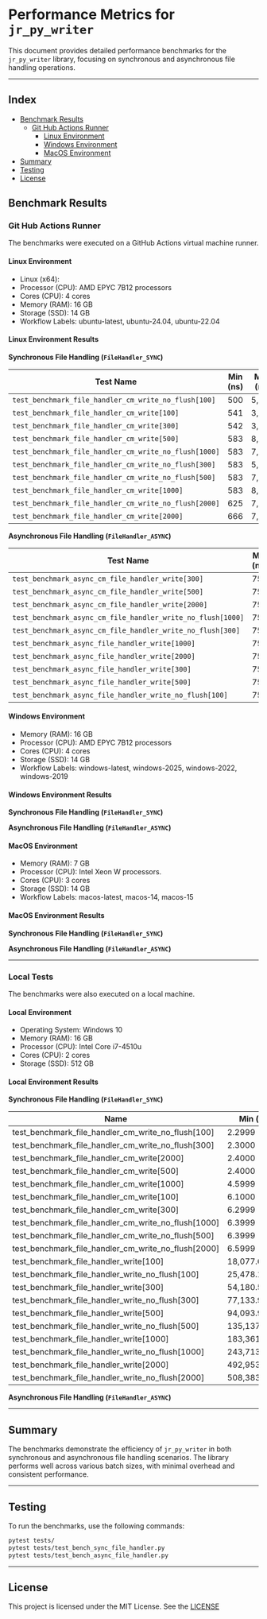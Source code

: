 # Performance Metrics for `jr_py_writer`

This document provides detailed performance benchmarks for the `jr_py_writer` library, focusing on synchronous and asynchronous file handling operations.

---

## Index

- [Benchmark Results](#benchmark-results)
  - [Git Hub Actions Runner](#git-hub-actions-runner)
    - [Linux Environment](#linux-environment)
    - [Windows Environment](#windows-environment)
    - [MacOS Environment](#macos-environment)
- [Summary](#summary)
- [Testing](#testing)
- [License](#license)

## Benchmark Results

### Git Hub Actions Runner

The benchmarks were executed on a GitHub Actions virtual machine runner.

#### Linux Environment

- Linux (x64):
- Processor (CPU): AMD EPYC 7B12 processors
- Cores (CPU): 4 cores
- Memory (RAM): 16 GB
- Storage (SSD): 14 GB
- Workflow Labels: ubuntu-latest, ubuntu-24.04, ubuntu-22.04

#### Linux Environment Results

**Synchronous File Handling (`FileHandler_SYNC`)**

| Test Name                                           | Min (ns) | Max (ns) | Mean (ns) | StdDev (ns) | Median (ns) | OPS (Mops/s) | Rounds | Iterations |
|-----------------------------------------------------|----------|----------|-----------|-------------|-------------|--------------|--------|------------|
| `test_benchmark_file_handler_cm_write_no_flush[100]` | 500      | 5,792    | 663.36    | 548.97      | 583         | 1.507        | 90     | 1          |
| `test_benchmark_file_handler_cm_write[100]`         | 541      | 3,625    | 610.22    | 263.52      | 583         | 1.639        | 138    | 1          |
| `test_benchmark_file_handler_cm_write[300]`         | 542      | 3,875    | 674.16    | 490.37      | 584         | 1.483        | 45     | 1          |
| `test_benchmark_file_handler_cm_write[500]`         | 583      | 8,125    | 1,125.07  | 1,938.27    | 625         | 0.889        | 15     | 1          |
| `test_benchmark_file_handler_cm_write_no_flush[1000]` | 583      | 7,458    | 1,362.40  | 2,145.93    | 625         | 0.734        | 10     | 1          |
| `test_benchmark_file_handler_cm_write_no_flush[300]` | 583      | 5,833    | 990.24    | 1,252.05    | 666         | 1.010        | 17     | 1          |
| `test_benchmark_file_handler_cm_write_no_flush[500]` | 583      | 7,167    | 1,107.07  | 1,746.81    | 625         | 0.903        | 14     | 1          |
| `test_benchmark_file_handler_cm_write[1000]`        | 583      | 8,791    | 1,247.14  | 2,174.21    | 625         | 0.802        | 14     | 1          |
| `test_benchmark_file_handler_cm_write_no_flush[2000]` | 625      | 7,416    | 1,666.57  | 2,538.68    | 667         | 0.600        | 7      | 1          |
| `test_benchmark_file_handler_cm_write[2000]`        | 666      | 7,500    | 2,125.00  | 3,008.68    | 750         | 0.471        | 5      | 1          |

**Asynchronous File Handling (`FileHandler_ASYNC`)**

| Test Name                                           | Min (ns) | Max (ns) | Mean (ns) | StdDev (ns) | Median (ns) | OPS (Mops/s) | Rounds | Iterations |
|-----------------------------------------------------|----------|----------|-----------|-------------|-------------|--------------|--------|------------|
| `test_benchmark_async_cm_file_handler_write[300]`   | 750      | 116,458  | 890.53    | 465.66      | 875         | 1.123        | 74,767 | 1          |
| `test_benchmark_async_cm_file_handler_write[500]`   | 750      | 29,583   | 883.95    | 197.21      | 875         | 1.131        | 73,622 | 1          |
| `test_benchmark_async_cm_file_handler_write[2000]`  | 750      | 44,250   | 896.01    | 316.27      | 875         | 1.116        | 34,986 | 1          |
| `test_benchmark_async_cm_file_handler_write_no_flush[1000]` | 750 | 9,125    | 882.34    | 106.11      | 875         | 1.133        | 62,665 | 1          |
| `test_benchmark_async_cm_file_handler_write_no_flush[300]` | 750 | 15,750   | 882.60    | 144.86      | 875         | 1.133        | 64,692 | 1          |
| `test_benchmark_async_file_handler_write[1000]`     | 750      | 31,042   | 889.35    | 221.76      | 875         | 1.124        | 52,288 | 1          |
| `test_benchmark_async_file_handler_write[2000]`     | 750      | 83,625   | 896.35    | 451.24      | 875         | 1.116        | 54,178 | 1          |
| `test_benchmark_async_file_handler_write[300]`      | 750      | 295,709  | 906.44    | 1,536.78    | 875         | 1.103        | 63,160 | 1          |
| `test_benchmark_async_file_handler_write[500]`      | 750      | 91,584   | 880.61    | 429.86      | 875         | 1.136        | 59,999 | 1          |
| `test_benchmark_async_file_handler_write_no_flush[100]` | 750 | 12,625   | 889.12    | 112.00      | 875         | 1.125        | 97,163 | 1          |

#### Windows Environment

- Memory (RAM): 16 GB
- Processor (CPU): AMD EPYC 7B12 processors
- Cores (CPU): 4 cores
- Storage (SSD): 14 GB
- Workflow Labels: windows-latest, windows-2025, windows-2022, windows-2019

#### Windows Environment Results

**Synchronous File Handling (`FileHandler_SYNC`)**

**Asynchronous File Handling (`FileHandler_ASYNC`)**

#### MacOS Environment

- Memory (RAM): 7 GB
- Processor (CPU): Intel Xeon W processors.
- Cores (CPU): 3 cores
- Storage (SSD): 14 GB
- Workflow Labels: macos-latest, macos-14, macos-15

#### MacOS Environment Results

**Synchronous File Handling (`FileHandler_SYNC`)**

**Asynchronous File Handling (`FileHandler_ASYNC`)**

---

### Local Tests

The benchmarks were also executed on a local machine.

#### Local Environment

- Operating System: Windows 10
- Memory (RAM): 16 GB
- Processor (CPU): Intel Core i7-4510u
- Cores (CPU): 2 cores
- Storage (SSD): 512 GB

#### Local Environment Results

**Synchronous File Handling (`FileHandler_SYNC`)**

| Name                                                              | Min (us)       | Max (us)       | Mean (us)      | StdDev (us)    | Median (us)    | IQR (us)       | Outliers | OPS            | Rounds | Iterations |
|-------------------------------------------------------------------|----------------|----------------|----------------|----------------|----------------|----------------|----------|----------------|--------|------------|
| test_benchmark_file_handler_cm_write_no_flush[100]               | 2.2999         | 14.8000        | 3.6091         | 3.7273         | 2.4000         | 0.1500         | 1;2      | 277,077.6008   | 11     | 1          |
| test_benchmark_file_handler_cm_write_no_flush[300]               | 2.3000         | 17.2000        | 5.9000         | 6.3977         | 2.7999         | 5.5250         | 1;1      | 169,491.5726   | 5      | 1          |
| test_benchmark_file_handler_cm_write[2000]                       | 2.4000         | 13.3000        | 4.7800         | 4.7741         | 2.6000         | 3.3249         | 1;1      | 209,205.4660   | 5      | 1          |
| test_benchmark_file_handler_cm_write[500]                        | 2.4000         | 12.4000        | 4.6000         | 4.3686         | 2.6000         | 2.9499         | 1;1      | 217,391.8497   | 5      | 1          |
| test_benchmark_file_handler_cm_write[1000]                       | 4.5999         | 17.5000        | 7.3400         | 5.6871         | 4.7000         | 3.7499         | 1;1      | 136,240.0411   | 5      | 1          |
| test_benchmark_file_handler_cm_write[100]                        | 6.1000         | 21.9001        | 9.7000         | 6.8495         | 6.5999         | 5.0750         | 1;1      | 103,092.4934   | 5      | 1          |
| test_benchmark_file_handler_cm_write[300]                        | 6.2999         | 17.3000        | 8.7200         | 4.7997         | 6.6001         | 2.8999         | 1;1      | 114,678.9445   | 5      | 1          |
| test_benchmark_file_handler_cm_write_no_flush[1000]              | 6.3999         | 16.6000        | 8.5600         | 4.4992         | 6.5000         | 2.9250         | 1;1      | 116,822.1759   | 5      | 1          |
| test_benchmark_file_handler_cm_write_no_flush[500]               | 6.3999         | 47.3000        | 16.5000        | 17.3700        | 10.1001        | 14.0500        | 1;1      | 60,606.1122    | 5      | 1          |
| test_benchmark_file_handler_cm_write_no_flush[2000]              | 6.5999         | 15.9000        | 8.5600         | 4.1089         | 6.6001         | 2.7000         | 1;1      | 116,822.8114   | 5      | 1          |
| test_benchmark_file_handler_write[100]                           | 18,077.6000    | 26,501.7999    | 21,050.4750    | 2,596.9549     | 21,012.0000    | 3,297.5500     | 6;0      | 47.5049        | 16     | 1          |
| test_benchmark_file_handler_write_no_flush[100]                  | 25,478.1999    | 46,711.0000    | 32,948.7091    | 7,068.4663     | 31,048.3000    | 12,045.4750    | 2;0      | 30.3502        | 11     | 1          |
| test_benchmark_file_handler_write[300]                           | 54,180.5000    | 74,543.7001    | 62,225.0000    | 7,471.3613     | 61,143.6000    | 5,880.4000     | 2;1      | 16.0707        | 5      | 1          |
| test_benchmark_file_handler_write_no_flush[300]                  | 77,133.9000    | 102,703.5000   | 86,339.2800    | 9,641.6473     | 83,501.4001    | 7,865.8500     | 1;1      | 11.5822        | 5      | 1          |
| test_benchmark_file_handler_write[500]                           | 94,093.9999    | 100,898.7000   | 98,507.2600    | 2,588.8400     | 99,167.1999    | 2,231.1251     | 1;1      | 10.1515        | 5      | 1          |
| test_benchmark_file_handler_write_no_flush[500]                  | 135,137.5999   | 281,826.0000   | 185,157.2400   | 65,024.5786    | 142,720.0000   | 97,196.5000    | 1;0      | 5.4008         | 5      | 1          |
| test_benchmark_file_handler_write[1000]                          | 183,361.7999   | 263,183.2000   | 216,252.8200   | 31,145.4948    | 210,634.9000   | 44,347.4500    | 2;0      | 4.6242         | 5      | 1          |
| test_benchmark_file_handler_write_no_flush[1000]                 | 243,713.3000   | 277,036.2000   | 260,464.3200   | 13,665.5138    | 256,109.4000   | 21,852.2500    | 2;0      | 3.8393         | 5      | 1          |
| test_benchmark_file_handler_write[2000]                          | 492,953.5000   | 556,571.1000   | 526,605.2200   | 23,875.5877    | 521,814.3000   | 30,559.2500    | 2;0      | 1.8990         | 5      | 1          |
| test_benchmark_file_handler_write_no_flush[2000]                 | 508,383.9000   | 597,610.7001   | 541,302.8800   | 34,377.4183    | 536,981.1000   | 39,817.0250    | 1;0      | 1.8474         | 5      | 1          |


**Asynchronous File Handling (`FileHandler_ASYNC`)**

---

## Summary

The benchmarks demonstrate the efficiency of `jr_py_writer` in both synchronous and asynchronous file handling scenarios. The library performs well across various batch sizes, with minimal overhead and consistent performance.

---

## Testing

To run the benchmarks, use the following commands:

```bash
pytest tests/
pytest tests/test_bench_sync_file_handler.py
pytest tests/test_bench_async_file_handler.py
```

---

## License

This project is licensed under the MIT License. See the [LICENSE](LICENSE)
